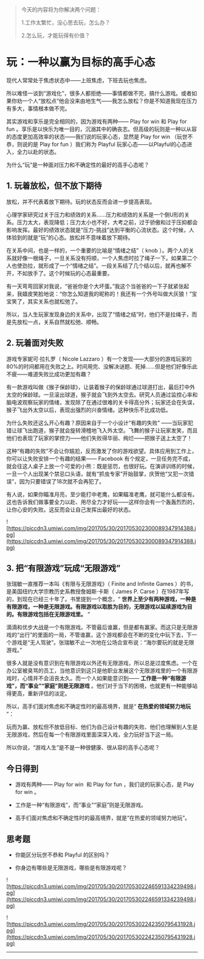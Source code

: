 > 今天的内容将为你解决两个问题：
> 
> 1.工作太繁忙，没心思去玩，怎么办？
> 
> 2.怎么玩，才能玩得有价值？

# 玩：一种以赢为目标的高手心态

现代人常常处于焦虑状态中——上班焦虑，下班去玩也焦虑。

所以难怪一谈到“游戏化”，很多人都拒绝——事情都做不完，搞什么游戏。或者如果你劝一个人“放松点”他会没来由地生气——我怎么放松？你是不知道我现在压力有多大，事情根本做不完。

其实游戏和享乐是完全相同的，因为游戏有两种—— Play for win 和 Play for fun 。享乐是以快乐为唯一目的，沉溺其中的确丧志。但高级的玩则是一种以从容的态度更加高效率的状态——我们说的玩家心态，显然是 Play for win （玩世不恭，则说的是 Play for fun ）我们称为 Playful 玩家心态——以Playful的心态进入，全力以赴的状态。

为什么“玩”是一种面对压力和不确定性的最好的高手心态呢？

## 1. 玩着放松，但不放下期待

放松，并不代表着放下期待。玩的状态反而会进一步提高表现。

心理学家研究过关于压力和绩效的关系……压力和绩效的关系是一个倒U形的关系。压力太大，表现降低；压力太小也不好，大考之前，过于骄傲和过于压抑都会影响发挥。最好的绩效状态就是“压力-挑战”达到平衡的心流状态。这个时候，人体验到的就是“玩”的心态。放松并不意味着放下期待。

在关系中间，也是一样的，一个重要的比喻是“情绪之结”（ knob ）。两个人的关系就好像一根绳子，一旦关系没有捋顺，一个人焦虑时拉了绳子一下。如果第二个人也使劲拉，就形成了一个“情绪之结”。一段关系结了几个结以后，就再也解不开，不如放手了。这个时候玩的心态最重要。

有一天弯弯回家对我说，“爸爸你是个大坏蛋。”我这个当爸爸的一下子就紧张起来，我嬉皮笑脸地说：“你怎么知道我的昵称的！我还有一个外号叫做大灰狼！”宝宝笑了，其实关系也就松弛了。

所以，当人生玩家发现身边的关系中，出现了“情绪之结”时，他们不是拉绳子，而是先放松一点，关系自然就松弛、顺畅。

## 2. 玩着面对失败

游戏专家妮可·拉扎罗（ Nicole Lazzaro ）有一个发现——大部分的游戏玩家的80%的时间都用在失败之上。时间用完、没解决谜题、死掉……但是他们好像乐此不疲——难道失败比成功更加有趣？

有一款游戏叫做《猴子保龄球》，让装着猴子的保龄球通过球道打出，最后打中外太空的保龄球。一旦滚出球道，猴子就会飞到外太空去。研究人员通过监控心率和脑电波观察玩家的情绪，发现除了在通过很难的关卡得高分外；玩家还会在失误，猴子飞出外太空以后，表现出强烈的兴奋情绪。这种快乐不比成功低。

为什么失败还这么开心有趣？原因来自于一个小设计“有趣的失败” ——当玩家犯错让球飞出跑道，猴子就会旋转滑稽地飞入外太空。飞舞的猴子让玩家发笑，而且他们也表现了玩家的掌控力——他们失败得华丽、绚烂——把猴子送上太空了！

这种“有趣的失败”不会让你尴尬，反而激发了你的游戏欲望。具体应用到工作上，你可以让失败安排一个有趣的结果—— Facebook 有个规定，一旦任务完不成，就会往这人桌子上放一个可爱的小熊：既是惩罚，也很好玩。在演讲训练的时候，一旦一个人出现某个禁忌口头语，就有“抓虫专家”开始鼓掌，庆贺他“又犯一次错误”，因为只要错误了18次就不会再犯了。

有人说，如果你瞄准月亮，至少能打中老鹰，如果瞄准老鹰，就可能什么都没有。这也告诉我们做事要全力以赴、用尽全力才好玩——这样你会有一个轰轰烈烈的，让你心安的失败。这反而会让自己发挥出最好的状态。

![https://piccdn3.umiwi.com/img/201705/30/201705302300089347914388.jpg](https://piccdn3.umiwi.com/img/201705/30/201705302300089347914388.jpg)

## 3. 把“有限游戏”玩成“无限游戏”

张瑞敏一直推荐一本叫《有限与无限游戏》（ Finite and Infinite Games ）的书，是美国纽约大学宗教历史系教授詹姆斯·卡斯（ James P. Carse ）在1987年写的，到现在已经三十年了。书里提到一个概念，“ **世界上至少有两种游戏，一种是有限游戏，一种是无限游戏。有限游戏以取胜为目的，无限游戏以延续游戏为目的。有限游戏包括在无限游戏里。** ”

滴滴和优步大战是一个有限游戏。不管最后谁赢，但是都有赢家。而这只是无限游戏的“出行”的里面的一局，不管谁赢，这个游戏都会在不断的变化中玩下去，下一个游戏是“无人驾驶”。张瑞敏不止一次地在公场合宣布说：“海尔要玩的就是无限游戏。”

很多人就是没有意识到在有限游戏以外还有无限游戏，所以总是过度焦虑。一个在办公室被臭骂的员工，当他意识到这只是他职业发展这个无限游戏里的一个有限游戏时，心情并不会沮丧太久。而一个人如果能意识到—— **工作是一种“有限游戏”，而“事业”“家庭”则是无限游戏** 。他们对于当下的困境，也就更有一种能够站得更高，重新评估的淡定。

所以，高手们面对焦虑和不确定性时的最高境界，就是“ **在热爱的领域努力地玩** ”：

玩而为赢、放松但不放低目标、他们为自己设计有趣的失败、他们也理解到人生是无限游戏，然后在每一个有限游戏里面深深入戏，全力玩好当下这一局。

所以你说，“游戏人生”是不是一种很健康、很从容的高手心态呢？

## 今日得到

* 游戏有两种—— Play for win  和 Play for fun ，我们说的玩家心态，是 Play for win 。

* 工作是一种“有限游戏”，而“事业”“家庭”则是无限游戏。  

* 高手们面对焦虑和不确定性时的最高境界，就是“在热爱的领域努力地玩”。

## 思考题

* 你能区分玩世不恭和 Playful 的区别吗？

* 你身边有哪些是无限游戏，哪些是有限游戏呢？    

![https://piccdn3.umiwi.com/img/201705/30/201705302246591334239498.jpg](https://piccdn3.umiwi.com/img/201705/30/201705302246591334239498.jpg)

![https://piccdn3.umiwi.com/img/201705/30/201705302242350795431928.jpg](https://piccdn3.umiwi.com/img/201705/30/201705302242350795431928.jpg)

---
